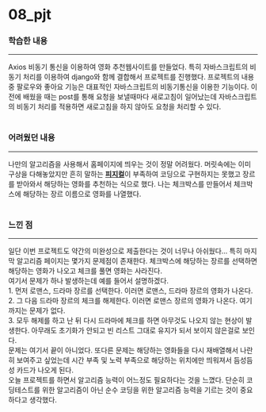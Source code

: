 # 08_pjt

### 학습한 내용
<hr>
Axios 비동기 통신을 이용하여 영화 추천웹사이트를 만들었다. 특히 자바스크립트의 비동기 처리를 이용하여 django와 함께 결합해서 프로젝트를 진행했다. 프로젝트의 내용 중 팔로우와 좋아요 기능은 대표적인 자바스크립트의 비동기통신을 이용한 기능이다. 이전에 배웠을 때는 post를 통해 요청을 보낼때마다 새로고침이 일어났는데 자바스크립트의 비동기 처리를 적용하면 새로고침을 하지 않아도 요청을 처리할 수 있다.

<br>
<br>

### 어려웠던 내용
<hr>
나만의 알고리즘을 사용해서 홈페이지에 띄우는 것이 정말 어려웠다. 머릿속에는 이미 구상을 다해놓았지만 흔히 말하는 <u><b>피지컬</b></u>이 부족하여 코딩으로 구현하지는 못했고 장르를 받아와서 해당하는 영화를 추천하는 식으로 했다. 나는 체크박스를 만들어서 체크박스에 해당하는 장르 이름으로 영화를 나열했다.

<br>
<br>

### 느낀 점
<hr>
일단 이번 프로젝트도 약간의 미완성으로 제출한다는 것이 너무나 아쉬웠다... 특히 마지막 알고리즘 페이지는 몇가지 문제점이 존재한다. 체크박스에 해당하는 장르를 선택하면 해당하는 영화가 나오고 체크를 풀면 영화는 사라진다.<br> 여기서 문제가 하나 발생하는데 예를 들어서 설명하겠다.
<br>
1. 먼저 로맨스, 드라마 장르를 선택한다.
이러면 로맨스, 드라마 장르의 영화가 나온다.
<br>
2. 그 다음 드라마 장르의 체크를 해제한다. 이러면 로맨스 장르의 영화가 나온다. 여기까지는 문제가 없다.
<br>
3. 모두 해제를 하고 난 뒤 다시 드라마에 체크를 하면 아무것도 나오지 않는 현상이 발생한다. 아무래도 초기화가 안되고 빈 리스트 그대로 유지가 되서 보이지 않은걸로 보인다.
<br>
문제는 여기서 끝이 아니었다. 또다른 문제는 해당하는 영화들을 다시 재배열해서 나란히 보여주고 싶었는데 시간 부족 및 노력 부족으로 해당하는 위치에만 띄워져서 듬성듬성 카드가 나오게 된다.
<br>
오늘 프로젝트를 하면서 알고리즘 능력이 어느정도 필요하다는 것을 느꼈다. 단순히 코딩테스트를 위한 알고리즘이 아닌 순수 코딩을 위한 알고리즘 능력을 기르는 것이 중요하다고 생각했다.
